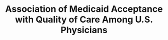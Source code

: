 ---
target: 2019_ndumele
order: 3
authors: Ndumele CN, <b>Schpero WL</b>, Trivedi AN, Schlesinger MJ
title: Association of Medicaid Acceptance with Quality of Care Among U.S. Physicians
link:
journal:
meta:
abstract:
coverage:
---